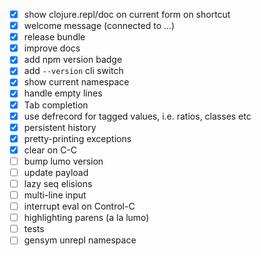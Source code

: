- [x] show clojure.repl/doc on current form on shortcut
- [x] welcome message (connected to ...)
- [x] release bundle
- [x] improve docs
- [x] add npm version badge
- [x] add `--version` cli switch
- [x] show current namespace
- [x] handle empty lines
- [x] Tab completion
- [x] use defrecord for tagged values, i.e. ratios, classes etc
- [x] persistent history
- [x] pretty-printing exceptions
- [x] clear on C-C
- [ ] bump lumo version
- [ ] update payload
- [ ] lazy seq elisions
- [ ] multi-line input
- [ ] interrupt eval on Control-C
- [ ] highlighting parens (a la lumo)
- [ ] tests
- [ ] gensym unrepl namespace
